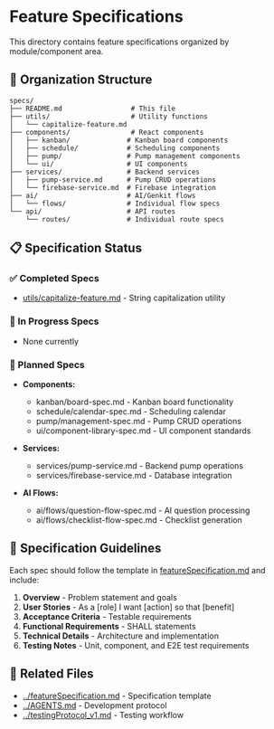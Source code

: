 # Feature Specifications

This directory contains feature specifications organized by module/component area.

## 📁 Organization Structure

```
specs/
├── README.md                 # This file
├── utils/                    # Utility functions
│   └── capitalize-feature.md
├── components/               # React components
│   ├── kanban/              # Kanban board components
│   ├── schedule/            # Scheduling components
│   ├── pump/                # Pump management components
│   └── ui/                  # UI components
├── services/                # Backend services
│   ├── pump-service.md      # Pump CRUD operations
│   └── firebase-service.md  # Firebase integration
├── ai/                      # AI/Genkit flows
│   └── flows/               # Individual flow specs
└── api/                     # API routes
    └── routes/              # Individual route specs
```

## 📋 Specification Status

### ✅ Completed Specs

- [utils/capitalize-feature.md](./utils/capitalize-feature.md) - String capitalization utility

### 🔄 In Progress Specs

- None currently

### 📝 Planned Specs

- **Components:**
  - kanban/board-spec.md - Kanban board functionality
  - schedule/calendar-spec.md - Scheduling calendar
  - pump/management-spec.md - Pump CRUD operations
  - ui/component-library-spec.md - UI component standards

- **Services:**
  - services/pump-service.md - Backend pump operations
  - services/firebase-service.md - Database integration

- **AI Flows:**
  - ai/flows/question-flow-spec.md - AI question processing
  - ai/flows/checklist-flow-spec.md - Checklist generation

## 🎯 Specification Guidelines

Each spec should follow the template in [featureSpecification.md](../featureSpecification.md) and include:

1. **Overview** - Problem statement and goals
2. **User Stories** - As a [role] I want [action] so that [benefit]
3. **Acceptance Criteria** - Testable requirements
4. **Functional Requirements** - SHALL statements
5. **Technical Details** - Architecture and implementation
6. **Testing Notes** - Unit, component, and E2E test requirements

## 🔗 Related Files

- [../featureSpecification.md](../featureSpecification.md) - Specification template
- [../AGENTS.md](../AGENTS.md) - Development protocol
- [../testingProtocol_v1.md](../testingProtocol_v1.md) - Testing workflow
